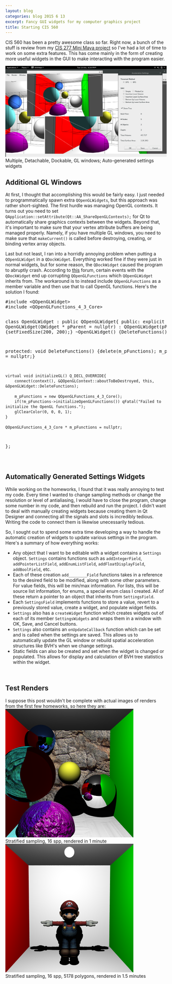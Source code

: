 ```yaml
---
layout: blog
categories: blog 2015 6 13
excerpt: Fancy GUI widgets for my computer graphics project
title: Starting CIS 560
---
```


<p>CIS 560 has been a pretty awesome class so far. Right now, a bunch of the stuff is review from my <a href="/code/Mini-Maya/">CIS 277 Mini Maya project</a> so I've had a lot of time to work on some extra features. This has come mainly in the form of creating more useful widgets in the GUI to make interacting with the program easier.</p>

<div class="row">
  <div class="col-sm-8 col-sm-offset-2 col-xs-12">
    <a href="/img/560/cis560-gui.png"><img src="/img/560/cis560-gui.png"/></a>
    <div class="caption">Multiple, Detachable, Dockable, GL windows; Auto-generated settings widgets</div>
  </div>
</div>

<h2>Additional GL Windows</h2>
<p>At first, I thought that accomplishing this would be fairly easy. I just needed to programmatically spawn extra <code>QOpenGLWidgets</code>, but this approach was rather short-sighted. The first hurdle was managing OpenGL contexts. It turns out you need to set <code>QApplication::setAttribute(Qt::AA_ShareOpenGLContexts);</code> for Qt to automatically share graphics contexts between the widgets. Beyond that, it's important to make sure that your vertex attribute buffers are being managed properly. Namely, if you have multiple GL windows, you need to make sure that <code>makeCurrent()</code> is called before destroying, creating, or binding vertex array objects.</p>
<p>Last but not least, I ran into a horridly annoying problem when putting a <code>QOpenGLWidget</code> in a <code>QDockWidget</code>. Everything worked fine if they were just in normal widgets, but for some reason, the <code>QDockWidget</code> caused the program to abruptly crash. According to <a href="http://www.qtcentre.org/threads/61312-Issue-placing-a-QOpenGLWidget-in-a-QDockWidget">this</a> forum, certain events with the <code>QDockWidget</code> end up corrupting <code>QOpenGLFunctions</code> which <code>QOpenGLWidget</code> inherits from. The workaround is to instead include <code>QOpenGLFunctions</code> as a member variable and then use that to call OpenGL functions. Here's the solution I found:</p>
<pre>
#include &lt;QOpenGLWidget&gt;
#include &lt;QOpenGLFunctions_4_3_Core&gt;
 
class OpenGLWidget : public QOpenGLWidget{
public:
	explicit OpenGLWidget(QWidget * pParent = nullptr) : QOpenGLWidget(pParent) {setFixedSize(200, 200);}
	~OpenGLWidget() {DeleteFunctions();}
 
protected:
	void DeleteFunctions() {delete(m_pFunctions); m_pFunctions = nullptr;}
 
	virtual void initializeGL() Q_DECL_OVERRIDE{
		connect(context(), &QOpenGLContext::aboutToBeDestroyed, this, &OpenGLWidget::DeleteFunctions);
 
		m_pFunctions = new QOpenGLFunctions_4_3_Core();
		if(!m_pFunctions->initializeOpenGLFunctions()) qFatal("Failed to initialize the OpenGL functions.");
		glClearColor(0, 0, 0, 1);
	}
 
	QOpenGLFunctions_4_3_Core * m_pFunctions = nullptr;
};
</pre>
<p>&nbsp;</p>
<h2>Automatically Generated Settings Widgets</h2>
<p>While working on the homeworks, I found that it was really annoying to test my code. Every time I wanted to change sampling methods or change the resolution or level of antialiasing, I would have to close the program, change some number in my code, and then rebuild and run the project. I didn't want to deal with manually creating widgets because creating them in Qt Designer and connecting all the signals and slots is incredibly tedious. Writing the code to connect them is likewise unecessarily tedious.</p>
<p>So, I sought out to spend some extra time developing a way to handle the automatic creation of widgets to update various settings in the program. Here's a summary of how everything works:</p>
<ul>
	<li>Any object that I want to be editable with a widget contains a <code>Settings</code> object. <code>Settings</code> contains functions such as <code>addIntegerField</code>, <code>addPointerListField</code>, <code>addEnumListField</code>, <code>addFloatDisplayField</code>, <code>addBoolField</code>, etc.</li>
	<li>Each of these creation <code>add________Field</code> functions takes in a reference to the desired field to be modified, along with some other parameters. For value fields, this will be min/max information. For lists, this will be source list information, for enums, a special enum class I created. All of these return a pointer to an object that inherits from <code>SettingsField</code>.</li>
	<li>Each <code>SettingsField</code> implements functions to store a value, revert to a previously stored value, create a widget, and populate widget fields.</li>
	<li><code>Settings</code> also has a <code>createWidget</code> function which creates widgets out of each of its member <code>SettingsWidgets</code> and wraps them in a window with OK, Save, and Cancel buttons.</li>
	<li><code>Settings</code> also contains an <code>onUpdateCallback</code> function which can be set and is called when the settings are saved. This allows us to automatically update the GL window or rebuild spatial acceleration structures like BVH's when we change settings.</li>
	<li>Static fields can also be created and set when the widget is changed or populated. This allows for display and calculation of BVH tree statistics within the widget.</li>

</ul>

<p>&nbsp;</p>
<h2>Test Renders</h2>
I suppose this post wouldn't be complete with actual images of renders from the first few homeworks, so here they are:
<div class="row">
  <div class="col-sm-4 col-sm-offset-2 col-xs-12">
    <a href="/img/560/many_spheres_4x4_Stratified_accel_60096ms.bmp"><img src="/img/560/many_spheres_4x4_Stratified_accel_60096ms.bmp"/></a>
    <div class="caption">Stratified sampling, 16 spp, rendered in 1 minute</div>
  </div>
  <div class="col-sm-4 col-xs-12">
    <a href="/img/560/wahoo_4x4_Stratified_accel_96225ms.bmp"><img src="/img/560/wahoo_4x4_Stratified_accel_96225ms.bmp"/></a>
    <div class="caption">Stratified sampling, 16 spp, 5178 polygons, rendered in 1.5 minutes</div>
  </div>
</div>